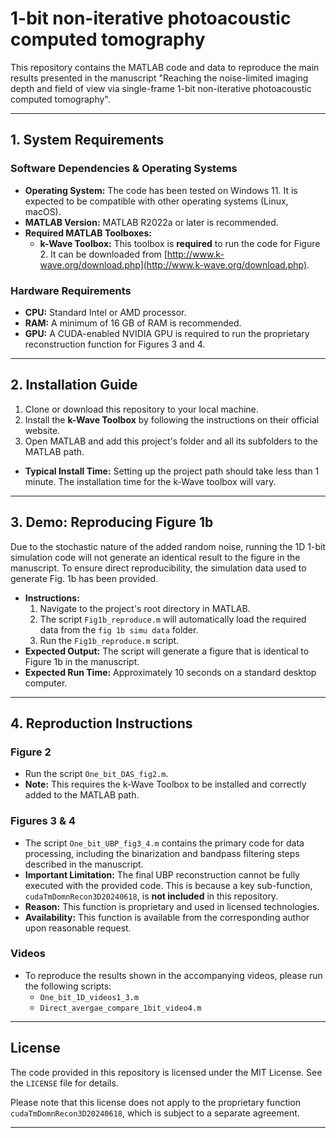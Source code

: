 # 1-bit non-iterative photoacoustic computed tomography

This repository contains the MATLAB code and data to reproduce the main results presented in the manuscript "Reaching the noise-limited imaging depth and field of view via single-frame 1-bit non-iterative photoacoustic computed tomography".

---

## 1. System Requirements

### Software Dependencies & Operating Systems
* **Operating System:** The code has been tested on Windows 11. It is expected to be compatible with other operating systems (Linux, macOS).
* **MATLAB Version:** MATLAB R2022a or later is recommended.
* **Required MATLAB Toolboxes:**
    * **k-Wave Toolbox:** This toolbox is **required** to run the code for Figure 2. It can be downloaded from [http://www.k-wave.org/download.php](http://www.k-wave.org/download.php).

### Hardware Requirements
* **CPU:** Standard Intel or AMD processor.
* **RAM:** A minimum of 16 GB of RAM is recommended.
* **GPU:** A CUDA-enabled NVIDIA GPU is required to run the proprietary reconstruction function for Figures 3 and 4.

---

## 2. Installation Guide

1.  Clone or download this repository to your local machine.
2.  Install the **k-Wave Toolbox** by following the instructions on their official website.
3.  Open MATLAB and add this project's folder and all its subfolders to the MATLAB path.

* **Typical Install Time:** Setting up the project path should take less than 1 minute. The installation time for the k-Wave toolbox will vary.

---

## 3. Demo: Reproducing Figure 1b

Due to the stochastic nature of the added random noise, running the 1D 1-bit simulation code will not generate an identical result to the figure in the manuscript. To ensure direct reproducibility, the simulation data used to generate Fig. 1b has been provided.

* **Instructions:**
    1.  Navigate to the project's root directory in MATLAB.
    2.  The script `Fig1b_reproduce.m` will automatically load the required data from the `fig 1b simu data` folder.
    3.  Run the `Fig1b_reproduce.m` script.
* **Expected Output:** The script will generate a figure that is identical to Figure 1b in the manuscript.
* **Expected Run Time:** Approximately 10 seconds on a standard desktop computer.

---

## 4. Reproduction Instructions

### Figure 2
* Run the script `One_bit_DAS_fig2.m`.
* **Note:** This requires the k-Wave Toolbox to be installed and correctly added to the MATLAB path.

### Figures 3 & 4
* The script `One_bit_UBP_fig3_4.m` contains the primary code for data processing, including the binarization and bandpass filtering steps described in the manuscript.
* **Important Limitation:** The final UBP reconstruction cannot be fully executed with the provided code. This is because a key sub-function, `cudaTmDomnRecon3D20240618`, is **not included** in this repository.
* **Reason:** This function is proprietary and used in licensed technologies.
* **Availability:** This function is available from the corresponding author upon reasonable request.

### Videos
* To reproduce the results shown in the accompanying videos, please run the following scripts:
    * `One_bit_1D_videos1_3.m`
    * `Direct_avergae_compare_1bit_video4.m`

---

## License

The code provided in this repository is licensed under the MIT License. See the `LICENSE` file for details.

Please note that this license does not apply to the proprietary function `cudaTmDomnRecon3D20240618`, which is subject to a separate agreement.

---
